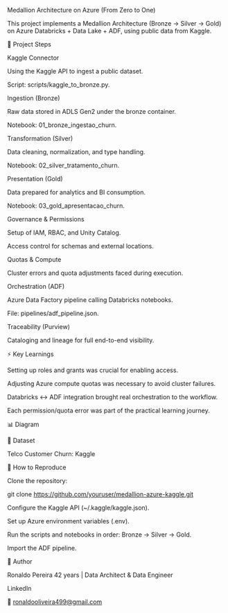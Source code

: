 Medallion Architecture on Azure (From Zero to One)

This project implements a Medallion Architecture (Bronze → Silver → Gold) on Azure Databricks + Data Lake + ADF, using public data from Kaggle.

🚀 Project Steps

Kaggle Connector

Using the Kaggle API to ingest a public dataset.

Script: scripts/kaggle_to_bronze.py.

Ingestion (Bronze)

Raw data stored in ADLS Gen2 under the bronze container.

Notebook: 01_bronze_ingestao_churn.

Transformation (Silver)

Data cleaning, normalization, and type handling.

Notebook: 02_silver_tratamento_churn.

Presentation (Gold)

Data prepared for analytics and BI consumption.

Notebook: 03_gold_apresentacao_churn.

Governance & Permissions

Setup of IAM, RBAC, and Unity Catalog.

Access control for schemas and external locations.

Quotas & Compute

Cluster errors and quota adjustments faced during execution.

Orchestration (ADF)

Azure Data Factory pipeline calling Databricks notebooks.

File: pipelines/adf_pipeline.json.

Traceability (Purview)

Cataloging and lineage for full end-to-end visibility.

⚡ Key Learnings

Setting up roles and grants was crucial for enabling access.

Adjusting Azure compute quotas was necessary to avoid cluster failures.

Databricks ↔ ADF integration brought real orchestration to the workflow.

Each permission/quota error was part of the practical learning journey.

📊 Diagram

🔗 Dataset

Telco Customer Churn: Kaggle

📌 How to Reproduce

Clone the repository:

git clone https://github.com/youruser/medallion-azure-kaggle.git


Configure the Kaggle API (~/.kaggle/kaggle.json).

Set up Azure environment variables (.env).

Run the scripts and notebooks in order: Bronze → Silver → Gold.

Import the ADF pipeline.

👤 Author

Ronaldo Pereira
42 years | Data Architect & Data Engineer

LinkedIn

📧 ronaldooliveira499@gmail.com
